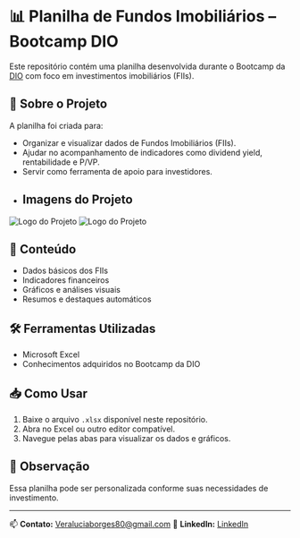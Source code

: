 
# 📊 Planilha de Fundos Imobiliários – Bootcamp DIO

Este repositório contém uma planilha desenvolvida durante o Bootcamp da [DIO](https://www.dio.me/) com foco em investimentos imobiliários (FIIs).

## 🧾 Sobre o Projeto

A planilha foi criada para:

- Organizar e visualizar dados de Fundos Imobiliários (FIIs).
- Ajudar no acompanhamento de indicadores como dividend yield, rentabilidade e P/VP.
- Servir como ferramenta de apoio para investidores.
- ## Imagens do Projeto
![Logo do Projeto](imagens/Investimentos.png)
![Logo do Projeto](imagens/Investimentos2.png)

## 📂 Conteúdo

- Dados básicos dos FIIs
- Indicadores financeiros
- Gráficos e análises visuais
- Resumos e destaques automáticos

## 🛠️ Ferramentas Utilizadas

- Microsoft Excel
- Conhecimentos adquiridos no Bootcamp da DIO

## 📥 Como Usar

1. Baixe o arquivo `.xlsx` disponível neste repositório.
2. Abra no Excel ou outro editor compatível.
3. Navegue pelas abas para visualizar os dados e gráficos.

## 📌 Observação

Essa planilha pode ser personalizada conforme suas necessidades de investimento.

---

📫 **Contato:** Veraluciaborges80@gmail.com
🔗 **LinkedIn:** [LinkedIn](https://www.linkedin.com)

